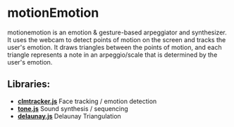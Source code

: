 motionEmotion
==============

motionemotion is an emotion & gesture-based arpeggiator and synthesizer. <br>
It uses the webcam to detect points of motion on the screen and tracks the user's emotion. It draws triangles between the points of motion, and each triangle represents a note in an arpeggio/scale that is determined by the user's emotion.

## Libraries:
- **[clmtracker.js](https://github.com/auduno/clmtrackr)** Face tracking / emotion detection
- **[tone.js](https://github.com/TONEnoTONE/Tone.js/)** Sound synthesis / sequencing
- **[delaunay.js](https://github.com/ironwallaby/delaunay)**  Delaunay Triangulation 

